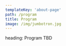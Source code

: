```yaml
---
templateKey: 'about-page'
path: /program
title: Program
image: /img/jumbotron.jpg
---
```

heading: Program
TBD

<!--
A
-->
